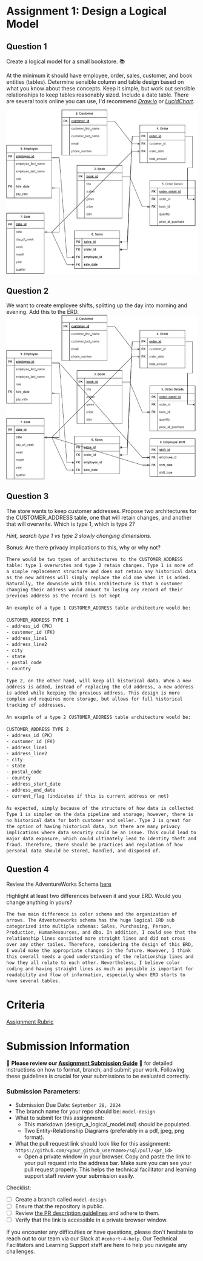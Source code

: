 # Assignment 1: Design a Logical Model

## Question 1
Create a logical model for a small bookstore. 📚

At the minimum it should have employee, order, sales, customer, and book entities (tables). Determine sensible column and table design based on what you know about these concepts. Keep it simple, but work out sensible relationships to keep tables reasonably sized. Include a date table. There are several tools online you can use, I'd recommend [_Draw.io_](https://www.drawio.com/) or [_LucidChart_](https://www.lucidchart.com/pages/).

![Question 1](02_activities/assignments/erd_assignment_1_q1.jpg)

## Question 2
We want to create employee shifts, splitting up the day into morning and evening. Add this to the ERD.
![Question 2](02_activities/assignments/erd_assignment_1_q2.jpg)

## Question 3
The store wants to keep customer addresses. Propose two architectures for the CUSTOMER_ADDRESS table, one that will retain changes, and another that will overwrite. Which is type 1, which is type 2?

_Hint, search type 1 vs type 2 slowly changing dimensions._

Bonus: Are there privacy implications to this, why or why not?
```
There would be two types of architectures to the CUSTOMER_ADDRESS table: type 1 overwrites and type 2 retain changes. Type 1 is more of a simple replacement structure and does not retain any historical data as the new address will simply replace the old one when it is added. Naturally, the downside with this architecture is that a customer changing their address would amount to losing any record of their previous address as the record is not kept

An example of a type 1 CUSTOMER_ADDRESS table architecture would be:

CUSTOMER_ADDRESS TYPE 1
- address_id (PK)
- customer_id (FK)
- address_line1
- address_line2
- city
- state
- postal_code
- country

Type 2, on the other hand, will keep all historical data. When a new address is added, instead of replacing the old address, a new address is added while keeping the previous address. This design is more complex and requires more storage, but allows for full historical tracking of addresses.

An exapmle of a type 2 CUSTOMER_ADDRESS table architecture would be:

CUSTOMER_ADDRESS TYPE 2
- address_id (PK)
- customer_id (FK)
- address_line1
- address_line2
- city
- state
- postal_code
- country
- address_start_date
- address_end_date
- current_flag (indicates if this is current address or not)

As expected, simply because of the structure of how data is collected Type 1 is simpler on the data pipeline and storage; however, there is no historical data for both customer and seller. Type 2 is great for the option of having historical data, but there are many privacy implications where data security could be an issue. This could lead to major data exposure, which could ultimately lead to identity theft and fraud. Therefore, there should be practices and regulation of how personal data should be stored, handled, and disposed of.
```

## Question 4
Review the AdventureWorks Schema [here](https://i.stack.imgur.com/LMu4W.gif)

Highlight at least two differences between it and your ERD. Would you change anything in yours?
```
The two main difference is color schema and the organization of arrows. The Adventureworks schema has the huge logical ERD sub categorized into multiple schemas: Sales, Purchasing, Person, Production, HumanResources, and dbo. In addition, I could see that the relationship lines consisted more straight lines and did not cross over any other tables. Therefore, considering the design of this ERD, I would make the appropriate changes in the future. However, I think this overall needs a good understanding of the relationship lines and how they all relate to each other. Nevertheless, I believe color coding and having straight lines as much as possible is important for readability and flow of information, especially when ERD starts to have several tables. 
```

# Criteria

[Assignment Rubric](./assignment_rubric.md)

# Submission Information

🚨 **Please review our [Assignment Submission Guide](https://github.com/UofT-DSI/onboarding/blob/main/onboarding_documents/submissions.md)** 🚨 for detailed instructions on how to format, branch, and submit your work. Following these guidelines is crucial for your submissions to be evaluated correctly.

### Submission Parameters:
* Submission Due Date: `September 28, 2024`
* The branch name for your repo should be: `model-design`
* What to submit for this assignment:
    * This markdown (design_a_logical_model.md) should be populated.
    * Two Entity-Relationship Diagrams (preferably in a pdf, jpeg, png format).
* What the pull request link should look like for this assignment: `https://github.com/<your_github_username>/sql/pull/<pr_id>`
    * Open a private window in your browser. Copy and paste the link to your pull request into the address bar. Make sure you can see your pull request properly. This helps the technical facilitator and learning support staff review your submission easily.

Checklist:
- [ ] Create a branch called `model-design`.
- [ ] Ensure that the repository is public.
- [ ] Review [the PR description guidelines](https://github.com/UofT-DSI/onboarding/blob/main/onboarding_documents/submissions.md#guidelines-for-pull-request-descriptions) and adhere to them.
- [ ] Verify that the link is accessible in a private browser window.

If you encounter any difficulties or have questions, please don't hesitate to reach out to our team via our Slack at `#cohort-4-help`. Our Technical Facilitators and Learning Support staff are here to help you navigate any challenges.
